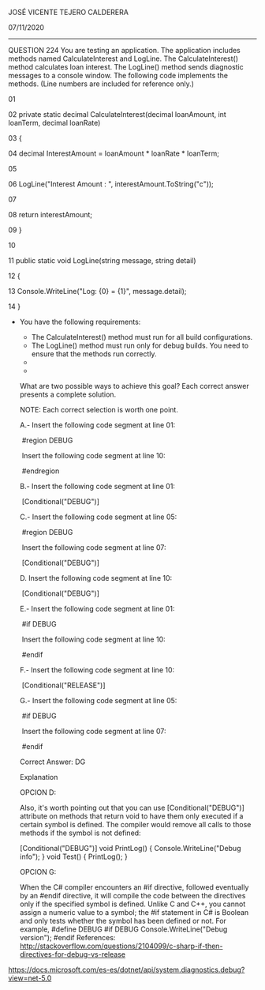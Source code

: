 JOSÉ VICENTE TEJERO CALDERERA

07/11/2020

_________________________________________________________

QUESTION 224
You are testing an application. The application includes methods named CalculateInterest and LogLine. The CalculateInterest() method calculates loan interest. The LogLine() method sends diagnostic messages to a console window.
The following code implements the methods. (Line numbers are included for reference only.)

01 

02  private static decimal CalculateInterest(decimal loanAmount, int loanTerm, decimal loanRate)

03   {

04   decimal InterestAmount = loanAmount * loanRate * loanTerm;

05   

06   LogLine("Interest Amount : ",  interestAmount.ToString("c"));

07  

08  return interestAmount;

09   }

10

11  public static void LogLine(string message, string detail)

12   {

13    Console.WriteLine("Log: {0} = {1}", message.detail);

14   }

- You have the following requirements:

  - The CalculateInterest() method must run for all build configurations.
  - The LogLine() method must run only for debug builds.
    You need to ensure that the methods run correctly.
  - 
  - 

  

  What are two possible ways to achieve this goal? Each correct answer presents a complete solution.

  NOTE: Each correct selection is worth one point.

  A.- Insert the following code segment at line 01:

  ​	#region DEBUG

  ​     Insert the following code segment at line 10:

  ​	#endregion

  B.- Insert the following code segment at line 01:

  ​	[Conditional("DEBUG")]

  C.- Insert the following code segment at line 05:

  ​		#region DEBUG

  ​	  Insert the following code segment at line 07:

  ​		[Conditional("DEBUG")]

  D. Insert the following code segment at line 10:

  ​		[Conditional("DEBUG")]

  E.- Insert the following code segment at line 01:

  ​		#if  DEBUG

  ​	 Insert the following code segment at line 10:

  ​		#endif

  F.- Insert the following code segment at line 10:

  ​	 [Conditional("RELEASE")]

  G.- Insert the following code segment at line 05:

  ​		#if DEBUG

  ​		Insert the following code segment at line 07:

  ​		#endif

  

  Correct Answer: DG

  Explanation
  
  OPCION D: 
  
  Also, it's worth pointing out that you can use [Conditional("DEBUG")] attribute on methods that return void to
  have them only executed if a certain symbol is defined. The compiler would remove all calls to those methods if
the symbol is not defined:
  
  [Conditional("DEBUG")]
  void PrintLog() {
  Console.WriteLine("Debug info");
  }
  void Test() {
  PrintLog();
  }
  
  
  
  OPCION G:
  
   When the C# compiler encounters an #if directive, followed eventually by an #endif directive, it will compile
  the code between the directives only if the specified symbol is defined. Unlike C and C++, you cannot assign a
  numeric value to a symbol; the #if statement in C# is Boolean and only tests whether the symbol has been
  defined or not. For example,
  #define DEBUG
  #if DEBUG
  Console.WriteLine("Debug version");
  #endif
  References:
  http://stackoverflow.com/questions/2104099/c-sharp-if-then-directives-for-debug-vs-release

https://docs.microsoft.com/es-es/dotnet/api/system.diagnostics.debug?view=net-5.0



